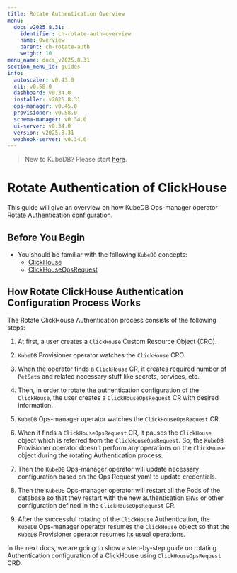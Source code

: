 ```yaml
---
title: Rotate Authentication Overview
menu:
  docs_v2025.8.31:
    identifier: ch-rotate-auth-overview
    name: Overview
    parent: ch-rotate-auth
    weight: 10
menu_name: docs_v2025.8.31
section_menu_id: guides
info:
  autoscaler: v0.43.0
  cli: v0.58.0
  dashboard: v0.34.0
  installer: v2025.8.31
  ops-manager: v0.45.0
  provisioner: v0.58.0
  schema-manager: v0.34.0
  ui-server: v0.34.0
  version: v2025.8.31
  webhook-server: v0.34.0
---
```


> New to KubeDB? Please start [here](/docs/v2025.8.31/README).

# Rotate Authentication of ClickHouse

This guide will give an overview on how KubeDB Ops-manager operator Rotate Authentication configuration.

## Before You Begin

- You should be familiar with the following `KubeDB` concepts:
    - [ClickHouse](/docs/v2025.8.31/guides/clickhouse/concepts/clickhouse)
    - [ClickHouseOpsRequest](/docs/v2025.8.31/guides/clickhouse/concepts/clickhouseopsrequest)

## How Rotate ClickHouse Authentication Configuration Process Works

The Rotate ClickHouse Authentication process consists of the following steps:

1. At first, a user creates a `ClickHouse` Custom Resource Object (CRO).

2. `KubeDB` Provisioner  operator watches the `ClickHouse` CRO.

3. When the operator finds a `ClickHouse` CR, it creates required number of `PetSets` and related necessary stuff like secrets, services, etc.

4. Then, in order to rotate the authentication configuration of the `ClickHouse`, the user creates a `ClickHouseOpsRequest` CR with desired information.

5. `KubeDB` Ops-manager operator watches the `ClickHouseOpsRequest` CR.

6. When it finds a `ClickHouseOpsRequest` CR, it pauses the `ClickHouse` object which is referred from the `ClickHouseOpsRequest`. So, the `KubeDB` Provisioner  operator doesn't perform any operations on the `ClickHouse` object during the rotating Authentication process.

7. Then the `KubeDB` Ops-manager operator will update necessary configuration based on the Ops Request yaml to update credentials.

8. Then the `KubeDB` Ops-manager operator will restart all the Pods of the database so that they restart with the new authentication `ENVs` or other configuration defined in the `ClickHouseOpsRequest` CR.

9. After the successful rotating of the `ClickHouse` Authentication, the `KubeDB` Ops-manager operator resumes the `ClickHouse` object so that the `KubeDB` Provisioner  operator resumes its usual operations.

In the next docs, we are going to show a step-by-step guide on rotating Authentication configuration of a ClickHouse using `ClickHouseOpsRequest` CRD.
